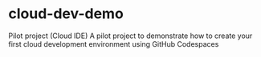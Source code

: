 # cloud-dev-demo
Pilot project (Cloud IDE)
A pilot project to demonstrate how to create your first cloud development environment using GitHub Codespaces
